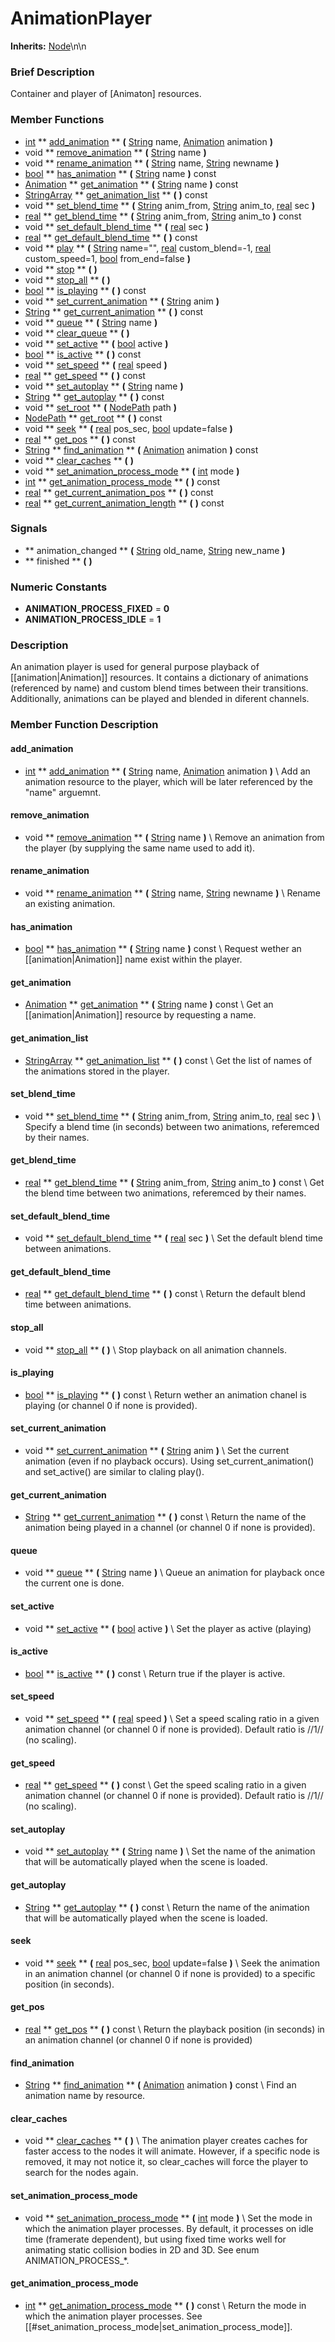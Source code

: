 #  AnimationPlayer  
**Inherits:** [Node](class_node)\\n\\n
###  Brief Description  
Container and player of [Animaton] resources.

###  Member Functions 
  * [int](class_int)  ** [add_animation](#add_animation) **  **(** [String](class_string) name, [Animation](class_animation) animation  **)**
  * void  ** [remove_animation](#remove_animation) **  **(** [String](class_string) name  **)**
  * void  ** [rename_animation](#rename_animation) **  **(** [String](class_string) name, [String](class_string) newname  **)**
  * [bool](class_bool)  ** [has_animation](#has_animation) **  **(** [String](class_string) name  **)** const
  * [Animation](class_animation)  ** [get_animation](#get_animation) **  **(** [String](class_string) name  **)** const
  * [StringArray](class_stringarray)  ** [get_animation_list](#get_animation_list) **  **(** **)** const
  * void  ** [set_blend_time](#set_blend_time) **  **(** [String](class_string) anim_from, [String](class_string) anim_to, [real](class_real) sec  **)**
  * [real](class_real)  ** [get_blend_time](#get_blend_time) **  **(** [String](class_string) anim_from, [String](class_string) anim_to  **)** const
  * void  ** [set_default_blend_time](#set_default_blend_time) **  **(** [real](class_real) sec  **)**
  * [real](class_real)  ** [get_default_blend_time](#get_default_blend_time) **  **(** **)** const
  * void  ** [play](#play) **  **(** [String](class_string) name="", [real](class_real) custom_blend=-1, [real](class_real) custom_speed=1, [bool](class_bool) from_end=false  **)**
  * void  ** [stop](#stop) **  **(** **)**
  * void  ** [stop_all](#stop_all) **  **(** **)**
  * [bool](class_bool)  ** [is_playing](#is_playing) **  **(** **)** const
  * void  ** [set_current_animation](#set_current_animation) **  **(** [String](class_string) anim  **)**
  * [String](class_string)  ** [get_current_animation](#get_current_animation) **  **(** **)** const
  * void  ** [queue](#queue) **  **(** [String](class_string) name  **)**
  * void  ** [clear_queue](#clear_queue) **  **(** **)**
  * void  ** [set_active](#set_active) **  **(** [bool](class_bool) active  **)**
  * [bool](class_bool)  ** [is_active](#is_active) **  **(** **)** const
  * void  ** [set_speed](#set_speed) **  **(** [real](class_real) speed  **)**
  * [real](class_real)  ** [get_speed](#get_speed) **  **(** **)** const
  * void  ** [set_autoplay](#set_autoplay) **  **(** [String](class_string) name  **)**
  * [String](class_string)  ** [get_autoplay](#get_autoplay) **  **(** **)** const
  * void  ** [set_root](#set_root) **  **(** [NodePath](class_nodepath) path  **)**
  * [NodePath](class_nodepath)  ** [get_root](#get_root) **  **(** **)** const
  * void  ** [seek](#seek) **  **(** [real](class_real) pos_sec, [bool](class_bool) update=false  **)**
  * [real](class_real)  ** [get_pos](#get_pos) **  **(** **)** const
  * [String](class_string)  ** [find_animation](#find_animation) **  **(** [Animation](class_animation) animation  **)** const
  * void  ** [clear_caches](#clear_caches) **  **(** **)**
  * void  ** [set_animation_process_mode](#set_animation_process_mode) **  **(** [int](class_int) mode  **)**
  * [int](class_int)  ** [get_animation_process_mode](#get_animation_process_mode) **  **(** **)** const
  * [real](class_real)  ** [get_current_animation_pos](#get_current_animation_pos) **  **(** **)** const
  * [real](class_real)  ** [get_current_animation_length](#get_current_animation_length) **  **(** **)** const

###  Signals  
  *  ** animation_changed **  **(** [String](class_string) old_name, [String](class_string) new_name  **)**
  *  ** finished **  **(** **)**

###  Numeric Constants  
  * **ANIMATION_PROCESS_FIXED** = **0**
  * **ANIMATION_PROCESS_IDLE** = **1**

###  Description  
An animation player is used for general purpose playback of [[animation|Animation]] resources. It contains a dictionary of animations (referenced by name) and custom blend times between their transitions. Additionally, animations can be played and blended in diferent channels.

###  Member Function Description  
#### <a name="add_animation">add_animation</a>
  * [int](class_int)  ** [add_animation](#add_animation) **  **(** [String](class_string) name, [Animation](class_animation) animation  **)**
\\
Add an animation resource to the player, which will be later referenced by the "name" arguemnt.
#### <a name="remove_animation">remove_animation</a>
  * void  ** [remove_animation](#remove_animation) **  **(** [String](class_string) name  **)**
\\
Remove an animation from the player (by supplying the same name used to add it).
#### <a name="rename_animation">rename_animation</a>
  * void  ** [rename_animation](#rename_animation) **  **(** [String](class_string) name, [String](class_string) newname  **)**
\\
Rename an existing animation.
#### <a name="has_animation">has_animation</a>
  * [bool](class_bool)  ** [has_animation](#has_animation) **  **(** [String](class_string) name  **)** const
\\
Request wether an [[animation|Animation]] name exist within the player.
#### <a name="get_animation">get_animation</a>
  * [Animation](class_animation)  ** [get_animation](#get_animation) **  **(** [String](class_string) name  **)** const
\\
Get an [[animation|Animation]] resource by requesting a name.
#### <a name="get_animation_list">get_animation_list</a>
  * [StringArray](class_stringarray)  ** [get_animation_list](#get_animation_list) **  **(** **)** const
\\
Get the list of names of the animations stored in the player.
#### <a name="set_blend_time">set_blend_time</a>
  * void  ** [set_blend_time](#set_blend_time) **  **(** [String](class_string) anim_from, [String](class_string) anim_to, [real](class_real) sec  **)**
\\
Specify a blend time (in seconds) between two animations, referemced by their names.
#### <a name="get_blend_time">get_blend_time</a>
  * [real](class_real)  ** [get_blend_time](#get_blend_time) **  **(** [String](class_string) anim_from, [String](class_string) anim_to  **)** const
\\
Get the blend time between two animations, referemced by their names.
#### <a name="set_default_blend_time">set_default_blend_time</a>
  * void  ** [set_default_blend_time](#set_default_blend_time) **  **(** [real](class_real) sec  **)**
\\
Set the default blend time between animations.
#### <a name="get_default_blend_time">get_default_blend_time</a>
  * [real](class_real)  ** [get_default_blend_time](#get_default_blend_time) **  **(** **)** const
\\
Return the default blend time between animations.
#### <a name="stop_all">stop_all</a>
  * void  ** [stop_all](#stop_all) **  **(** **)**
\\
Stop playback on all animation channels.
#### <a name="is_playing">is_playing</a>
  * [bool](class_bool)  ** [is_playing](#is_playing) **  **(** **)** const
\\
Return wether an animation chanel is playing (or channel 0 if none is provided).
#### <a name="set_current_animation">set_current_animation</a>
  * void  ** [set_current_animation](#set_current_animation) **  **(** [String](class_string) anim  **)**
\\
Set the current animation (even if no playback occurs). Using set_current_animation() and set_active() are similar to claling play().
#### <a name="get_current_animation">get_current_animation</a>
  * [String](class_string)  ** [get_current_animation](#get_current_animation) **  **(** **)** const
\\
Return the name of the animation being played in a channel (or channel 0 if none is provided).
#### <a name="queue">queue</a>
  * void  ** [queue](#queue) **  **(** [String](class_string) name  **)**
\\
Queue an animation for playback once the current one is done.
#### <a name="set_active">set_active</a>
  * void  ** [set_active](#set_active) **  **(** [bool](class_bool) active  **)**
\\
Set the player as active (playing)
#### <a name="is_active">is_active</a>
  * [bool](class_bool)  ** [is_active](#is_active) **  **(** **)** const
\\
Return true if the player is active.
#### <a name="set_speed">set_speed</a>
  * void  ** [set_speed](#set_speed) **  **(** [real](class_real) speed  **)**
\\
Set a speed scaling ratio in a given animation channel (or channel 0 if none is provided). Default ratio is //1// (no scaling).
#### <a name="get_speed">get_speed</a>
  * [real](class_real)  ** [get_speed](#get_speed) **  **(** **)** const
\\
Get the speed scaling ratio in a given animation channel (or channel 0 if none is provided). Default ratio is //1// (no scaling).
#### <a name="set_autoplay">set_autoplay</a>
  * void  ** [set_autoplay](#set_autoplay) **  **(** [String](class_string) name  **)**
\\
Set the name of the animation that will be automatically played when the scene is loaded.
#### <a name="get_autoplay">get_autoplay</a>
  * [String](class_string)  ** [get_autoplay](#get_autoplay) **  **(** **)** const
\\
Return the name of the animation that will be automatically played when the scene is loaded.
#### <a name="seek">seek</a>
  * void  ** [seek](#seek) **  **(** [real](class_real) pos_sec, [bool](class_bool) update=false  **)**
\\
Seek the animation in an animation channel (or channel 0 if none is provided) to a specific position (in seconds).
#### <a name="get_pos">get_pos</a>
  * [real](class_real)  ** [get_pos](#get_pos) **  **(** **)** const
\\
Return the playback position (in seconds) in an animation channel (or channel 0 if none is provided)
#### <a name="find_animation">find_animation</a>
  * [String](class_string)  ** [find_animation](#find_animation) **  **(** [Animation](class_animation) animation  **)** const
\\
Find an animation name by resource.
#### <a name="clear_caches">clear_caches</a>
  * void  ** [clear_caches](#clear_caches) **  **(** **)**
\\
The animation player creates caches for faster access to the nodes it will animate. However, if a specific node is removed, it may not notice it, so clear_caches will force the player to search for the nodes again.
#### <a name="set_animation_process_mode">set_animation_process_mode</a>
  * void  ** [set_animation_process_mode](#set_animation_process_mode) **  **(** [int](class_int) mode  **)**
\\
Set the mode in which the animation player processes. By default, it processes on idle time (framerate dependent), but using fixed time works well for animating static collision bodies in 2D and 3D. See enum ANIMATION_PROCESS_*.
#### <a name="get_animation_process_mode">get_animation_process_mode</a>
  * [int](class_int)  ** [get_animation_process_mode](#get_animation_process_mode) **  **(** **)** const
\\
Return the mode in which the animation player processes. See [[#set_animation_process_mode|set_animation_process_mode]].
